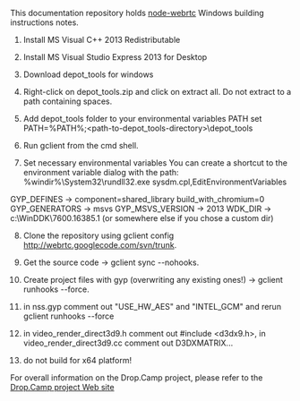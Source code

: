 This documentation repository holds [node-webrtc](https://github.com/js-platform/node-webrtc) Windows building instructions notes.

1. Install MS Visual C++ 2013 Redistributable

2. Install MS Visual Studio Express 2013 for Desktop

3. Download depot_tools for windows

4. Right-click on depot_tools.zip and click on extract all.
   Do not extract to a path containing spaces.
   
5. Add depot_tools folder to your environmental variables PATH
   set PATH=%PATH%;<path-to-depot_tools-directory>\depot_tools

6. Run gclient from the cmd shell.

7. Set necessary environmental variables
   You can create a shortcut to the environment variable dialog with the path: %windir%\System32\rundll32.exe sysdm.cpl,EditEnvironmentVariables

GYP_DEFINES -> component=shared_library build_with_chromium=0
GYP_GENERATORS -> msvs
GYP_MSVS_VERSION -> 2013
WDK_DIR -> c:\WinDDK\7600.16385.1 (or somewhere else if you chose a custom dir)

8. Clone the repository using gclient config http://webrtc.googlecode.com/svn/trunk.

9. Get the source code -> gclient sync --nohooks.

10. Create project files with gyp (overwriting any existing ones!) -> gclient runhooks --force.

11. in nss.gyp comment out "USE_HW_AES" and "INTEL_GCM" and rerun gclient runhooks --force

12. in video_render_direct3d9.h comment out #include <d3dx9.h>, in video_render_direct3d9.cc comment out D3DXMATRIX...

13. do not build for x64 platform!

For overall information on the Drop.Camp project, please refer to the [Drop.Camp project Web site](https://github.com/igi64/Drop.Camp)

